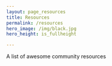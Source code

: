 ```yaml
---
layout: page_resources
title: Resources
permalink: /resources
hero_image: /img/black.jpg
hero_height: is_fullheight

---
```


A list of awesome community resources




